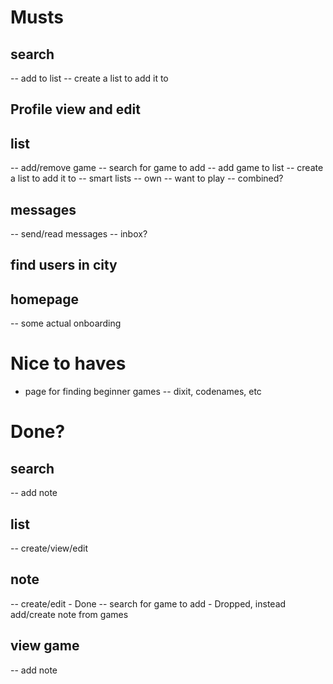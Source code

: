 # Musts

## search
-- add to list
    -- create a list to add it to


## Profile view and edit


## list
-- add/remove game
-- search for game to add
-- add game to list
    -- create a list to add it to
-- smart lists
    -- own
    -- want to play
    -- combined?


## messages
-- send/read messages
-- inbox?


## find users in city

## homepage
-- some actual onboarding


# Nice to haves

* page for finding beginner games -- dixit, codenames, etc





# Done?

## search
-- add note

## list
-- create/view/edit

## note
-- create/edit - Done
-- search for game to add - Dropped, instead add/create note from games

## view game
-- add note
